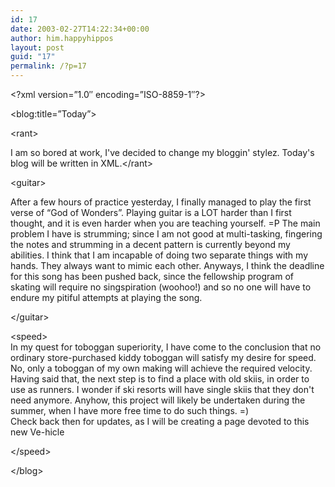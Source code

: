 ```yaml
---
id: 17
date: 2003-02-27T14:22:34+00:00
author: him.happyhippos
layout: post
guid: "17"
permalink: /?p=17
---
```

&#60;?xml version=&#8221;1.0&#8243; encoding=&#8221;ISO-8859-1&#8243;?&#62;
  
&#60;blog:title=&#8221;Today&#8221;&#62;
  
&#60;rant&#62;
  
I am so bored at work, I've decided to change my bloggin' stylez. Today's blog will be written in XML.&#60;/rant&#62;
  
&#60;guitar&#62;
  
After a few hours of practice yesterday, I finally managed to play the first verse of &#8220;God of Wonders&#8221;. Playing guitar is a LOT harder than I first thought, and it is even harder when you are teaching yourself. =P The main problem I have is strumming; since I am not good at multi-tasking, fingering the notes and strumming in a decent pattern is currently beyond my abilities. I think that I am incapable of doing two separate things with my hands. They always want to mimic each other. Anyways, I think the deadline for this song has been pushed back, since the fellowship program of skating will require no singspiration (woohoo!) and so no one will have to endure my pitiful attempts at playing the song.
  
&#60;/guitar&#62;
  
&#60;speed&#62;  
In my quest for toboggan superiority, I have come to the conclusion that no ordinary store-purchased kiddy toboggan will satisfy my desire for speed. No, only a toboggan of my own making will achieve the required velocity. Having said that, the next step is to find a place with old skiis, in order to use as runners. I wonder if ski resorts will have single skiis that they don't need anymore. Anyhow, this project will likely be undertaken during the summer, when I have more free time to do such things. =)   
Check back then for updates, as I will be creating a page devoted to this new Ve-hicle
  
&#60;/speed&#62;
  
&#60;/blog&#62;